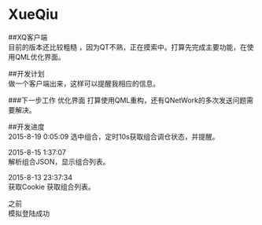 # XueQiu  
##XQ客户端  
目前的版本还比较粗糙  ，因为QT不熟，正在摸索中。打算先完成主要功能，在使用QML优化界面。
  
##开发计划  
做一个客户端出来，这样可以提醒我相应的信息。   

###下一步工作
优化界面 打算使用QML重构，还有QNetWork的多次发送问题需要解决。
  
##开发进度  
2015-8-19 0:05:09
选中组合，定时10s获取组合调仓状态，并提醒。

2015-8-15 1:37:07  
解析组合JSON，显示组合列表。  
    
2015-8-13 23:37:34  
获取Cookie 获取组合列表。   
  
之前  
模拟登陆成功   
